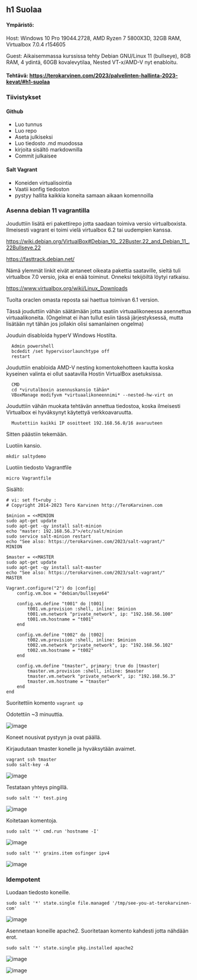 ## h1 Suolaa

#### Ympäristö: 

Host: Windows 10 Pro 19044.2728, AMD Ryzen 7 5800X3D, 32GB RAM, Virtualbox 7.0.4 r154605

Guest: Aikaisemmassa kurssissa tehty Debian GNU/Linux 11 (bullseye), 8GB RAM, 4 ydintä, 60GB kovalevytilaa, Nested VT-x/AMD-V nyt enabloitu.

#### Tehtävä: https://terokarvinen.com/2023/palvelinten-hallinta-2023-kevat/#h1-suolaa

### Tiivistykset

#### Github

- Luo tunnus
- Luo repo
- Aseta julkiseksi
- Luo tiedosto .md muodossa
- kirjoita sisältö markdownilla
- Commit julkaisee

#### Salt Vagrant

- Koneiden virtualisointia
- Vaatii konfig tiedoston
- pystyy hallita kaikkia koneita samaan aikaan komennoilla


### Asenna debian 11 vagrantilla

Jouduttiin lisätä eri pakettirepo jotta saadaan toimiva versio virtualboxista. Ilmeisesti vagrant ei toimi vielä virtualbox 6.2 tai uudempien kanssa.

https://wiki.debian.org/VirtualBox#Debian_10_.22Buster.22_and_Debian_11_.22Bullseye.22

https://fasttrack.debian.net/

Nämä ylemmät linkit eivät antaneet oikeata pakettia saataville, sieltä tuli virtualbox 7.0 versio, joka ei enää toiminut. Onneksi tekijöiltä löytyi ratkaisu.

https://www.virtualbox.org/wiki/Linux_Downloads

Tuolta oraclen omasta reposta sai haettua toimivan 6.1 version.

Tässä jouduttiin vähän säätämään jotta saatiin virtuaalikoneessa asennettua virtuaalikoneita. (Ongelmat ei ihan tullut esiin tässä järjestyksessä, mutta lisätään nyt tähän jos jollakin olisi samanlainen ongelma)

Jouduin disabloida hyperV Windows Hostilta. 

      Admin powershell
      bcdedit /set hypervisorlaunchtype off
      restart

Jouduttiin enabloida AMD-V nesting komentokehotteen kautta koska kyseinen valinta ei ollut saatavilla Hostin VirtualBox asetuksissa.

      CMD
      cd *virutalboxin asennuskansio tähän*
      VBoxManage modifyvm *virtuaalikoneennimi* --nested-hw-virt on
      
Jouduttiin vähän muokata tehtävän annettua tiedostoa, koska ilmeisesti Virtualbox ei hyväksynyt käytettyä verkkoavaruutta.

      Muutettiin kaikki IP osoitteet 192.168.56.0/16 avaruuteen
    
Sitten päästiin tekemään.

Luotiin kansio.

    mkdir saltydemo

Luotiin tiedosto Vagrantfile

    micro Vagrantfile

Sisältö:

```# -*- mode: ruby -*-
# vi: set ft=ruby :
# Copyright 2014-2023 Tero Karvinen http://TeroKarvinen.com

$minion = <<MINION
sudo apt-get update
sudo apt-get -qy install salt-minion
echo "master: 192.168.56.3">/etc/salt/minion
sudo service salt-minion restart
echo "See also: https://terokarvinen.com/2023/salt-vagrant/"
MINION

$master = <<MASTER
sudo apt-get update
sudo apt-get -qy install salt-master
echo "See also: https://terokarvinen.com/2023/salt-vagrant/"
MASTER

Vagrant.configure("2") do |config|
	config.vm.box = "debian/bullseye64"

	config.vm.define "t001" do |t001|
		t001.vm.provision :shell, inline: $minion
		t001.vm.network "private_network", ip: "192.168.56.100"
		t001.vm.hostname = "t001"
	end

	config.vm.define "t002" do |t002|
		t002.vm.provision :shell, inline: $minion
		t002.vm.network "private_network", ip: "192.168.56.102"
		t002.vm.hostname = "t002"
	end

	config.vm.define "tmaster", primary: true do |tmaster|
		tmaster.vm.provision :shell, inline: $master
		tmaster.vm.network "private_network", ip: "192.168.56.3"
		tmaster.vm.hostname = "tmaster"
	end
end
```

Suoritettiin komento `vagrant up`

Odotettiin ~3 minuuttia.

![image](https://user-images.githubusercontent.com/122888695/229460447-af768bf8-dc61-4eec-84ce-070114334037.png)

Koneet nousivat pystyyn ja ovat päällä.

Kirjaudutaan tmaster konelle ja hyväksytään avaimet.

	vagrant ssh tmaster
	sudo salt-key -A
	
![image](https://user-images.githubusercontent.com/122888695/229463517-f4282a84-d060-4771-acb8-b62339b05268.png)

Testataan yhteys pingillä.

	sudo salt '*' test.ping
	
![image](https://user-images.githubusercontent.com/122888695/229463647-60320e2b-38f6-46be-8ca1-4998234e0733.png)

Koitetaan komentoja.

	sudo salt '*' cmd.run 'hostname -I'

![image](https://user-images.githubusercontent.com/122888695/229463835-0959af35-aa57-421f-a815-b6dae0fb6861.png)


	sudo salt '*' grains.item osfinger ipv4
	
![image](https://user-images.githubusercontent.com/122888695/229463955-a97d3f17-7b15-4433-96c0-1607d1ea38cc.png)

### Idempotent

Luodaan tiedosto koneille.

	sudo salt '*' state.single file.managed '/tmp/see-you-at-terokarvinen-com'
	
![image](https://user-images.githubusercontent.com/122888695/229473241-852a444b-ce98-4c22-b1e8-c74b55602d92.png)


Asennetaan koneille apache2. Suoritetaan komento kahdesti jotta nähdään erot.

	sudo salt '*' state.single pkg.installed apache2
	
![image](https://user-images.githubusercontent.com/122888695/229467864-506f47ae-b319-46a7-9f44-e16c3366af1d.png)


![image](https://user-images.githubusercontent.com/122888695/229466796-250b7d46-58ed-4873-b36e-981c9ef04501.png)

